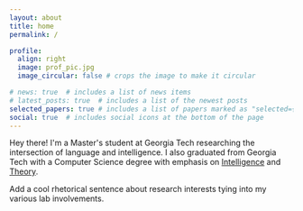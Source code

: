 ```yaml
---
layout: about
title: home
permalink: /

profile:
  align: right
  image: prof_pic.jpg
  image_circular: false # crops the image to make it circular

# news: true  # includes a list of news items
# latest_posts: true  # includes a list of the newest posts
selected_papers: true # includes a list of papers marked as "selected={true}"
social: true  # includes social icons at the bottom of the page
---
```


<!--  Write your biography here. Tell the world about yourself. Link to your favorite [subreddit](http://reddit.com). You can put a picture in, too. The code is already in, just name your picture `prof_pic.jpg` and put it in the `img/` folder.

Put your address / P.O. box / other info right below your picture. You can also disable any of these elements by editing `profile` property of the YAML header of your `_pages/about.md`. Edit `_bibliography/papers.bib` and Jekyll will render your [publications page](/al-folio/publications/) automatically.

Link to your social media connections, too. This theme is set up to use [Font Awesome icons](http://fortawesome.github.io/Font-Awesome/) and [Academicons](https://jpswalsh.github.io/academicons/), like the ones below. Add your Facebook, Twitter, LinkedIn, Google Scholar, or just disable all of them. -->

Hey there! I'm a Master's student at Georgia Tech researching the intersection of language and intelligence. I also graduated from Georgia Tech with a Computer Science degree with emphasis on [Intelligence](https://www.cc.gatech.edu/academics/threads/intelligence) and [Theory](https://www.cc.gatech.edu/academics/threads/theory).

Add a cool rhetorical sentence about research interests tying into my various lab involvements.


